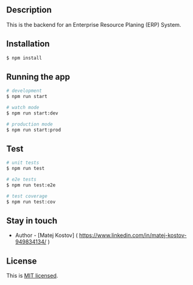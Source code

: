 ## Description

This is the backend for an Enterprise Resource Planing (ERP) System.

## Installation

```bash
$ npm install
```

## Running the app

```bash
# development
$ npm run start

# watch mode
$ npm run start:dev

# production mode
$ npm run start:prod
```

## Test

```bash
# unit tests
$ npm run test

# e2e tests
$ npm run test:e2e

# test coverage
$ npm run test:cov
```

## Stay in touch

- Author - [Matej Kostov] ( https://www.linkedin.com/in/matej-kostov-949834134/ )

## License

This is [MIT licensed](LICENSE).
